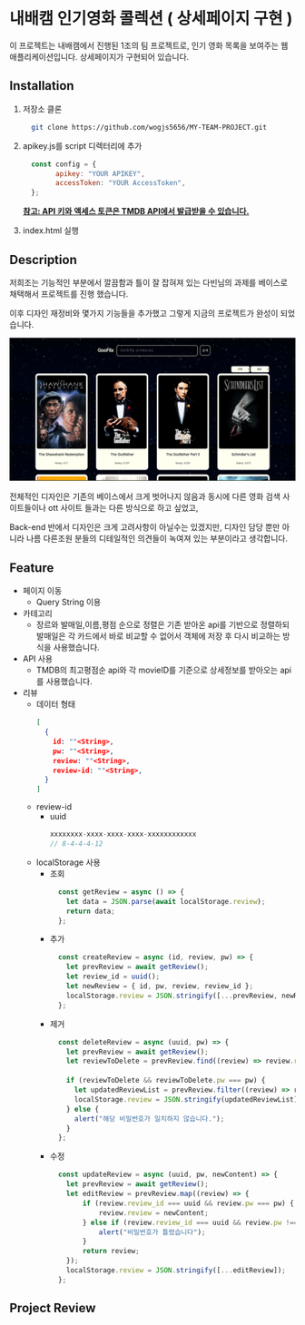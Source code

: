 # 내배캠 인기영화 콜렉션 ( 상세페이지 구현 )

이 프로젝트는 내배캠에서 진행된 1조의 팀 프로젝트로, 인기 영화 목록을 보여주는 웹 애플리케이션입니다. 상세페이지가 구현되어 있습니다.

## Installation

1. 저장소 클론
    ```bash
      git clone https://github.com/wogjs5656/MY-TEAM-PROJECT.git
    ```

2. apikey.js를 script 디렉터리에 추가
    ```js
      const config = {
            apikey: "YOUR APIKEY",
            accessToken: "YOUR AccessToken",
      };
    ```
    <u>**참고: API 키와 액세스 토큰은 TMDB API에서 발급받을 수 있습니다.**</u>

3. index.html  실행

## Description

저희조는 기능적인 부분에서 깔끔함과 틀이 잘 잡혀져 있는 다빈님의 과제를 베이스로 채택해서 프로젝트를 진행 했습니다.

이후 디자인 재정비와 몇가지 기능들을 추가했고 그렇게 지금의  프로젝트가 완성이 되었습니다.

![Alt text](image.png)

전체적인 디자인은 기존의 베이스에서 크게 벗어나지 않음과 동시에
다른 영화 검색 사이트들이나 ott 사이트 들과는 다른 방식으로 하고 싶었고,

Back-end 반에서 디자인은 크게 고려사항이 아닐수는 있겠지만, 디자인 담당 뿐만 아니라 나름 다른조원 분들의 디테일적인 의견들이 녹여져 있는 부분이라고 생각합니다.
## Feature
  - 페이지 이동
    - Query String 이용
  - 카테고리
    - 장르와 발매일,이름,평점 순으로 정렬은 기존 받아온 api를 기반으로 정렬하되 발매일은 각 카드에서 바로 비교할 수 없어서 객체에 저장 후 다시 비교하는 방식을 사용했습니다.
  - API 사용
    - TMDB의 최고평점순 api와 각 movieID를 기준으로 상세정보를 받아오는 api를 사용했습니다.
  - 리뷰
    - 데이터 형태
      ```json
      [
        {
          id: ""<String>,
          pw: ""<String>,
          review: ""<String>,
          review-id: ""<String>,
        }
      ]
      ```
    - review-id
      - uuid
        ```js
        xxxxxxxx-xxxx-xxxx-xxxx-xxxxxxxxxxxx 
        // 8-4-4-4-12
        ```
    - localStorage 사용
      - 조회
        ```js
          const getReview = async () => {
            let data = JSON.parse(await localStorage.review);
            return data;
          };
        ```
      - 추가
        ```js
          const createReview = async (id, review, pw) => {
            let prevReview = await getReview();
            let review_id = uuid();
            let newReview = { id, pw, review, review_id };
            localStorage.review = JSON.stringify([...prevReview, newReview]);
          };
        ```
      - 제거
        ```js
          const deleteReview = async (uuid, pw) => {
            let prevReview = await getReview();
            let reviewToDelete = prevReview.find((review) => review.review_id === uuid);

            if (reviewToDelete && reviewToDelete.pw === pw) {
              let updatedReviewList = prevReview.filter((review) => review.review_id !== uuid);
              localStorage.review = JSON.stringify(updatedReviewList);
            } else {
              alert("해당 비밀번호가 일치하지 않습니다.");
            }
          };
        ```
      - 수정
        ```js
          const updateReview = async (uuid, pw, newContent) => {
            let prevReview = await getReview();
            let editReview = prevReview.map((review) => {
                if (review.review_id === uuid && review.pw === pw) {
                    review.review = newContent;
                } else if (review.review_id === uuid && review.pw !== pw) {
                    alert("비밀번호가 틀렸습니다");
                }
                return review;
            });
            localStorage.review = JSON.stringify([...editReview]);
          };
        ```

## Project Review
